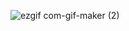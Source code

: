 
![ezgif com-gif-maker (2)](https://user-images.githubusercontent.com/89863498/187922391-6cefc737-3160-426f-82fb-8315dad1773b.gif)
